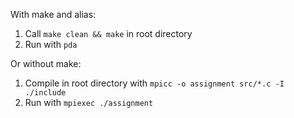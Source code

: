 With make and alias:
1. Call ``make clean && make`` in root directory 
2. Run with ``pda``

Or without make:
1. Compile in root directory with ``mpicc -o assignment src/*.c -I ./include``
2. Run with ``mpiexec ./assignment``

